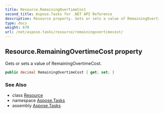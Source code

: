 ```yaml
---
title: Resource.RemainingOvertimeCost
second_title: Aspose.Tasks for .NET API Reference
description: Resource property. Gets or sets a value of RemainingOvertimeCost
type: docs
weight: 670
url: /net/aspose.tasks/resource/remainingovertimecost/
---
```

## Resource.RemainingOvertimeCost property

Gets or sets a value of RemainingOvertimeCost.

```csharp
public decimal RemainingOvertimeCost { get; set; }
```

### See Also

* class [Resource](../)
* namespace [Aspose.Tasks](../../resource/)
* assembly [Aspose.Tasks](../../../)


